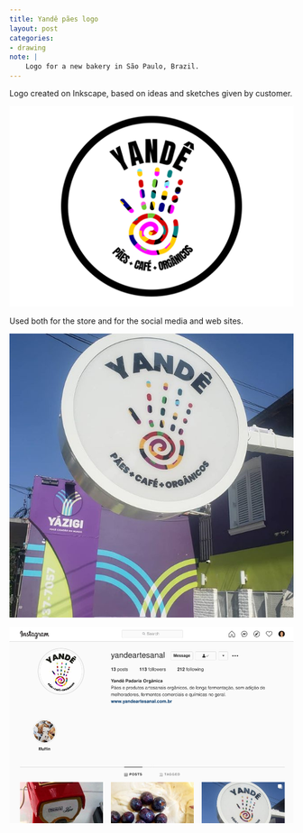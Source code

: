 ```yaml
---
title: Yandê pães logo
layout: post
categories:
- drawing
note: |
    Logo for a new bakery in São Paulo, Brazil.
---
```


Logo created on Inkscape, based on ideas and sketches given by customer.

<img
  src="/assets/pages/art/images/yande-1.png"
  alt="Yandê logo"
  class="center-aligned"
/>

Used both for the store and for the social media and web sites.

<img
  src="/assets/pages/art/images/yande-2.jpg"
  alt="Yandê logo"
  class="center-aligned"
/>

<img
  src="/assets/pages/art/images/yande-3.png"
  alt="Yandê logo"
  class="center-aligned"
/>
